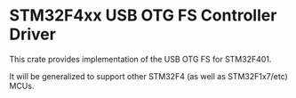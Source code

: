 # STM32F4xx USB OTG FS Controller Driver

This crate provides implementation of the USB OTG FS for STM32F401.

It will be generalized to support other STM32F4 (as well as STM32F1x7/etc) MCUs.
